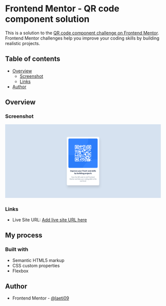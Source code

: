 # Frontend Mentor - QR code component solution

This is a solution to the [QR code component challenge on Frontend Mentor](https://www.frontendmentor.io/challenges/qr-code-component-iux_sIO_H). Frontend Mentor challenges help you improve your coding skills by building realistic projects.

## Table of contents

- [Overview](#overview)
  - [Screenshot](#screenshot)
  - [Links](#links)
- [Author](#author)

## Overview

### Screenshot

![](./screenshot.png)

### Links

- Live Site URL: [Add live site URL here](https://vercel.com/laeti09s-projects/qr-code-component)

## My process

### Built with

- Semantic HTML5 markup
- CSS custom properties
- Flexbox

## Author

- Frontend Mentor - [@laeti09](https://www.frontendmentor.io/profile/laeti09)
